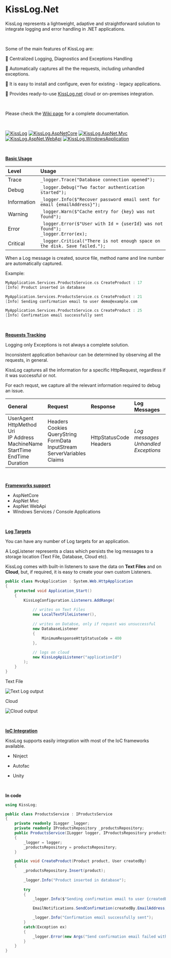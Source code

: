 # KissLog.Net

KissLog represents a lightweight, adaptive and straightforward solution to integrate logging and error handling in .NET applications.

<br>

Some of the main features of KissLog are:

:small_blue_diamond: Centralized Logging, Diagnostics and Exceptions Handling

:small_blue_diamond: Automatically captures all the the requests, including unhandled exceptions.

:small_blue_diamond: It is easy to install and configure, even for existing - legacy applications.

:small_blue_diamond: Provides ready-to-use [KissLog.net](https://kisslog.net) cloud or on-premises integration.

<br>

Please check the [Wiki page](https://github.com/catalingavan/KissLog-net/wiki) for a complete documentation.

<br>

[![KissLog](https://img.shields.io/nuget/v/KissLog.svg?style=flat-square&label=KissLog)](https://www.nuget.org/packages/KissLog/) 
[![KissLog.AspNetCore](https://img.shields.io/nuget/v/KissLog.AspNetCore.svg?style=flat-square&label=KissLog.AspNetCore)](https://www.nuget.org/packages/KissLog.AspNetCore/) 
[![KissLog.AspNet.Mvc](https://img.shields.io/nuget/v/KissLog.AspNet.Mvc.svg?style=flat-square&label=KissLog.AspNet.Mvc)](https://www.nuget.org/packages/KissLog.AspNet.Mvc/) 
[![KissLog.AspNet.WebApi](https://img.shields.io/nuget/v/KissLog.AspNet.WebApi.svg?style=flat-square&label=KissLog.AspNet.WebApi)](https://www.nuget.org/packages/KissLog.AspNet.WebApi/) 
[![KissLog.WindowsApplication](https://img.shields.io/nuget/v/KissLog.WindowsApplication.svg?style=flat-square&label=KissLog.WindowsApplication)](https://www.nuget.org/packages/KissLog.WindowsApplication/) 

<br>

**[Basic Usage](https://github.com/catalingavan/KissLog-net/wiki/Basic-Usage)**

| Level  | Usage |
| :--- | :--- |
| Trace  | `_logger.Trace("Database connection opened");`  |
| Debug  | `_logger.Debug("Two factor authentication started");`  |
| Information  | `_logger.Info($"Recover password email sent for email {emailAddress}");`  |
| Warning  | `_logger.Warn($"Cache entry for {key} was not found");`  |
| Error  | `_logger.Error($"User with Id = {userId} was not found");` <br> `_logger.Error(ex);`  |
| Critical  | `_logger.Critical("There is not enough space on the disk. Save failed.");`  |

When a Log message is created, source file, method name and line number are automatically captured.

Example:

```C
MyApplication.Services.ProductsService.cs CreateProduct : 17
[Info] Product inserted in database

MyApplication.Services.ProductsService.cs CreateProduct : 21
[Info] Sending confirmation email to user demo@example.com

MyApplication.Services.ProductsService.cs CreateProduct : 25
[Info] Confirmation email successfully sent
```

<br>

**[Requests Tracking](https://github.com/catalingavan/KissLog-net/wiki/Requests-Tracking)**

Logging only Exceptions is not always a complete solution.

Inconsistent application behaviour can be determined by observing all the requests, in general.

KissLog captures all the information for a specific HttpRequest, regardless if it was successful or not.

For each requst, we capture all the relevant information required to debug an issue.

| General | Request | Response | Log Messages |
| :--- | :--- | :--- | :--- |
| UserAgent <br> HttpMethod <br> Uri <br> IP Address <br> MachineName <br> StartTime <br> EndTime <br>Duration | Headers <br> Cookies <br> QueryString <br> FormData <br> InputStream <br> ServerVariables <br> Claims | HttpStatusCode <br> Headers | _Log messages_ <br> _Unhandled Exceptions_ |

<br>

**[Frameworks support](https://github.com/catalingavan/KissLog-net/wiki/Install-Instructions)**

- AspNetCore
- AspNet Mvc
- AspNet WebApi
- Windows Services / Console Applications

<br>

**[Log Targets](https://github.com/catalingavan/KissLog-net/wiki/Listeners)**

You can have any number of Log targets for an application.

A LogListener represents a class which persists the log messages to a storage location (Text File, Database, Cloud etc).

KissLog comes with built-in listeners to save the data on **Text Files** and on **Cloud**, but, if required, it is easy to create your own custom Listeners.

```csharp
public class MvcApplication : System.Web.HttpApplication
{
    protected void Application_Start()
    {
        KissLogConfiguration.Listeners.AddRange(
        
            // writes on Text Files
            new LocalTextFileListener(),
            
            // writes on Databse, only if request was unsuccessful 
            new DatabaseListener
            {
                MinimumResponseHttpStatusCode = 400
            },
            
            // logs on cloud
            new KissLogApiListener("applicationId")
        );
    }
}
```

Text File

![Text Log output](https://preview.ibb.co/nw9cad/3.png)

Cloud

![Cloud output](https://preview.ibb.co/b7Styy/frame_2.png)

<br>

**[IoC Integration](https://github.com/catalingavan/KissLog-net/wiki/IoC)**

KissLog supports easily integration with most of the IoC frameworks available.

- Ninject

- Autofac

- Unity

<br>

**In code**

```csharp
using KissLog;

public class ProductsService : IProductsService
{
    private readonly ILogger _logger;
    private readonly IProductsRepository _productsRepository;
    public ProductsService(ILogger logger, IProductsRepository productsRepository)
    {
        _logger = logger;
        _productsRepository = productsRepository;
    }

    public void CreateProduct(Product product, User createdBy)
    {
        _productsRepository.Insert(product);
        
        _logger.Info("Product inserted in database");
    
        try
        {
            _logger.Info($"Sending confirmation email to user {createdBy.EmailAddress}");

            EmailNotifications.SendConfirmation(createdBy.EmailAddress, product);

            _logger.Info("Confirmation email successfully sent");
        }
        catch(Exception ex)
        {
            _logger.Error(new Args("Send confirmation email failed with exception", ex));
        }
    }
}
```
